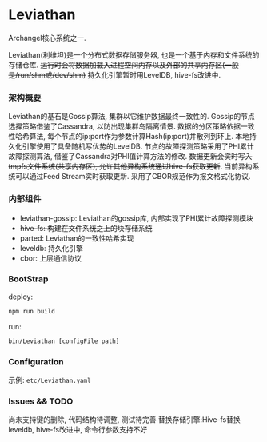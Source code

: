 Leviathan
===

Archangel核心系统之一.

Leviathan(利维坦)是一个分布式数据存储服务器, 也是一个基于内存和文件系统的存储仓库.
~~运行时会将数据加载入进程空间内存以及外部的共享内存区(一般是/run/shm或/dev/shm)~~
持久化引擎暂时用LevelDB, hive-fs改进中.

### 架构概要

Leviathan的基石是Gossip算法, 集群以它维护数据最终一致性的.
Gossip的节点选择策略借鉴了Cassandra, 以防出现集群岛隔离情景.
数据的分区策略依据一致性哈希算法, 每个节点的ip:port作为参数计算Hash(ip:port)并散列到环上.
本地持久化引擎使用了具备随机写优势的LevelDB.
节点的故障探测策略采用了PHI累计故障探测算法, 借鉴了Cassandra对PHI值计算方法的修改.
~~数据更新会实时写入tmpfs文件系统(共享内存区), 允许其他异构系统通过hive-fs获取更新~~. 当前异构系统可以通过Feed Stream实时获取更新.
采用了CBOR规范作为报文格式化协议.

### 内部组件


+ leviathan-gossip: Leviathan的gossip库, 内部实现了PHI累计故障探测模块
+ ~~hive-fs: 构建在文件系统之上的块存储系统~~
+ parted: Leviathan的一致性哈希实现
+ leveldb: 持久化引擎
+ cbor: 上层通信协议

### BootStrap

deploy:
```bash
npm run build
```

run:
```bash
bin/Leviathan [configFile path]
```

### Configuration

示例: `etc/Leviathan.yaml`


### Issues && TODO

尚未支持键的删除,
代码结构待调整,
测试待完善
替换存储引擎:Hive-fs替换leveldb, hive-fs改进中,
命令行参数支持不好